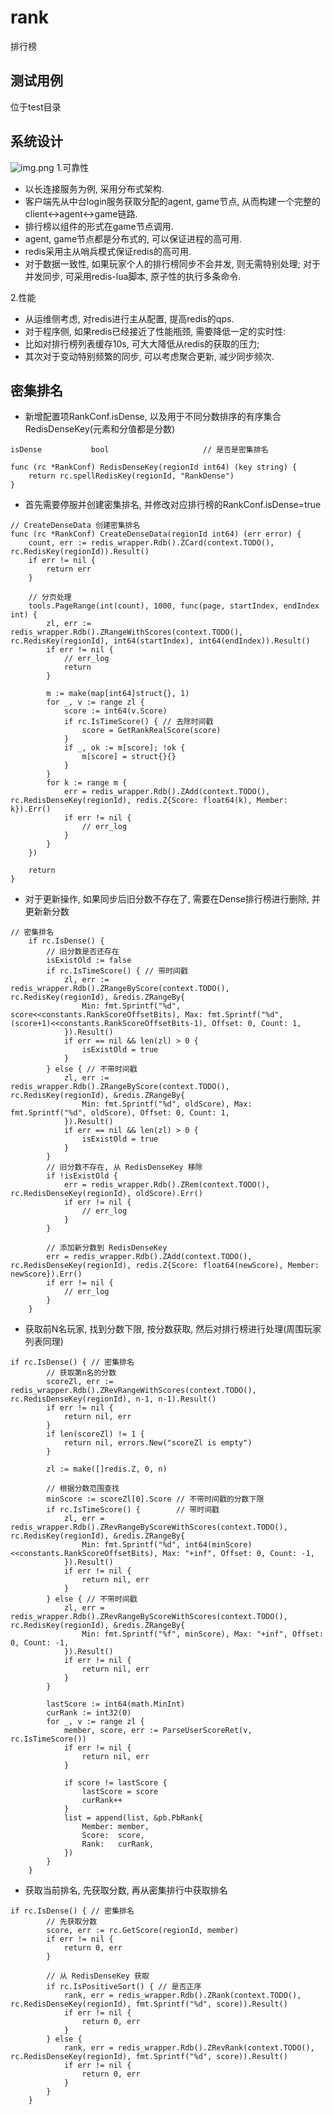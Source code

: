 # rank
排行榜

## 测试用例
位于test目录

## 系统设计
![img.png](img.png)
1.可靠性
- 以长连接服务为例, 采用分布式架构.
- 客户端先从中台login服务获取分配的agent, game节点, 从而构建一个完整的client<->agent<->game链路.
- 排行榜以组件的形式在game节点调用.
- agent, game节点都是分布式的, 可以保证进程的高可用.
- redis采用主从哨兵模式保证redis的高可用.
- 对于数据一致性, 如果玩家个人的排行榜同步不会并发, 则无需特别处理; 对于并发同步, 可采用redis-lua脚本, 原子性的执行多条命令.

2.性能
- 从运维侧考虑, 对redis进行主从配置, 提高redis的qps.
- 对于程序侧, 如果redis已经接近了性能瓶颈, 需要降低一定的实时性:
- 比如对排行榜列表缓存10s, 可大大降低从redis的获取的压力;
- 其次对于变动特别频繁的同步, 可以考虑聚合更新, 减少同步频次.

## 密集排名
- 新增配置项RankConf.isDense, 以及用于不同分数排序的有序集合RedisDenseKey(元素和分值都是分数)
````
isDense           bool                     // 是否是密集排名

func (rc *RankConf) RedisDenseKey(regionId int64) (key string) {
	return rc.spellRedisKey(regionId, "RankDense")
}
````
- 首先需要停服并创建密集排名, 并修改对应排行榜的RankConf.isDense=true
````
// CreateDenseData 创建密集排名
func (rc *RankConf) CreateDenseData(regionId int64) (err error) {
	count, err := redis_wrapper.Rdb().ZCard(context.TODO(), rc.RedisKey(regionId)).Result()
	if err != nil {
		return err
	}

	// 分页处理
	tools.PageRange(int(count), 1000, func(page, startIndex, endIndex int) {
		zl, err := redis_wrapper.Rdb().ZRangeWithScores(context.TODO(), rc.RedisKey(regionId), int64(startIndex), int64(endIndex)).Result()
		if err != nil {
			// err_log
			return
		}

		m := make(map[int64]struct{}, 1)
		for _, v := range zl {
			score := int64(v.Score)
			if rc.IsTimeScore() { // 去除时间戳
				score = GetRankRealScore(score)
			}
			if _, ok := m[score]; !ok {
				m[score] = struct{}{}
			}
		}
		for k := range m {
			err = redis_wrapper.Rdb().ZAdd(context.TODO(), rc.RedisDenseKey(regionId), redis.Z{Score: float64(k), Member: k}).Err()
			if err != nil {
				// err_log
			}
		}
	})

	return
}
````
- 对于更新操作, 如果同步后旧分数不存在了, 需要在Dense排行榜进行删除, 并更新新分数
````
// 密集排名
	if rc.IsDense() {
		// 旧分数是否还存在
		isExistOld := false
		if rc.IsTimeScore() { // 带时间戳
			zl, err := redis_wrapper.Rdb().ZRangeByScore(context.TODO(), rc.RedisKey(regionId), &redis.ZRangeBy{
				Min: fmt.Sprintf("%d", score<<constants.RankScoreOffsetBits), Max: fmt.Sprintf("%d", (score+1)<<constants.RankScoreOffsetBits-1), Offset: 0, Count: 1,
			}).Result()
			if err == nil && len(zl) > 0 {
				isExistOld = true
			}
		} else { // 不带时间戳
			zl, err := redis_wrapper.Rdb().ZRangeByScore(context.TODO(), rc.RedisKey(regionId), &redis.ZRangeBy{
				Min: fmt.Sprintf("%d", oldScore), Max: fmt.Sprintf("%d", oldScore), Offset: 0, Count: 1,
			}).Result()
			if err == nil && len(zl) > 0 {
				isExistOld = true
			}
		}
		// 旧分数不存在, 从 RedisDenseKey 移除
		if !isExistOld {
			err = redis_wrapper.Rdb().ZRem(context.TODO(), rc.RedisDenseKey(regionId), oldScore).Err()
			if err != nil {
				// err_log
			}
		}

		// 添加新分数到 RedisDenseKey
		err = redis_wrapper.Rdb().ZAdd(context.TODO(), rc.RedisDenseKey(regionId), redis.Z{Score: float64(newScore), Member: newScore}).Err()
		if err != nil {
			// err_log
		}
	}
````
- 获取前N名玩家, 找到分数下限, 按分数获取, 然后对排行榜进行处理(周围玩家列表同理)
````
if rc.IsDense() { // 密集排名
		// 获取第n名的分数
		scoreZl, err := redis_wrapper.Rdb().ZRevRangeWithScores(context.TODO(), rc.RedisDenseKey(regionId), n-1, n-1).Result()
		if err != nil {
			return nil, err
		}
		if len(scoreZl) != 1 {
			return nil, errors.New("scoreZl is empty")
		}

		zl := make([]redis.Z, 0, n)

		// 根据分数范围查找
		minScore := scoreZl[0].Score // 不带时间戳的分数下限
		if rc.IsTimeScore() {        // 带时间戳
			zl, err = redis_wrapper.Rdb().ZRevRangeByScoreWithScores(context.TODO(), rc.RedisKey(regionId), &redis.ZRangeBy{
				Min: fmt.Sprintf("%d", int64(minScore)<<constants.RankScoreOffsetBits), Max: "+inf", Offset: 0, Count: -1,
			}).Result()
			if err != nil {
				return nil, err
			}
		} else { // 不带时间戳
			zl, err = redis_wrapper.Rdb().ZRevRangeByScoreWithScores(context.TODO(), rc.RedisKey(regionId), &redis.ZRangeBy{
				Min: fmt.Sprintf("%f", minScore), Max: "+inf", Offset: 0, Count: -1,
			}).Result()
			if err != nil {
				return nil, err
			}
		}

		lastScore := int64(math.MinInt)
		curRank := int32(0)
		for _, v := range zl {
			member, score, err := ParseUserScoreRet(v, rc.IsTimeScore())
			if err != nil {
				return nil, err
			}

			if score != lastScore {
				lastScore = score
				curRank++
			}
			list = append(list, &pb.PbRank{
				Member: member,
				Score:  score,
				Rank:   curRank,
			})
		}
	}
````
- 获取当前排名, 先获取分数, 再从密集排行中获取排名
````
if rc.IsDense() { // 密集排名
		// 先获取分数
		score, err := rc.GetScore(regionId, member)
		if err != nil {
			return 0, err
		}

		// 从 RedisDenseKey 获取
		if rc.IsPositiveSort() { // 是否正序
			rank, err = redis_wrapper.Rdb().ZRank(context.TODO(), rc.RedisDenseKey(regionId), fmt.Sprintf("%d", score)).Result()
			if err != nil {
				return 0, err
			}
		} else {
			rank, err = redis_wrapper.Rdb().ZRevRank(context.TODO(), rc.RedisDenseKey(regionId), fmt.Sprintf("%d", score)).Result()
			if err != nil {
				return 0, err
			}
		}
	}
````
